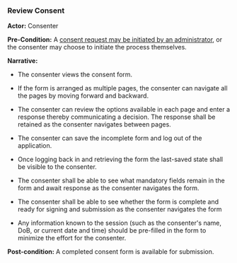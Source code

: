 ### Review Consent

**Actor:** Consenter 

**Pre-Condition:**
A [consent request may be initiated by an administrator](request.html), or the consenter may choose to initiate the process themselves.

**Narrative:**

- The consenter views the consent form. 

- If the form is arranged as multiple pages, the consenter can navigate all the pages by moving forward and backward.

- The consenter can review the options available in each page and enter a response thereby communicating a decision. The response shall be retained as the consenter navigates between pages. 

- The consenter can save the incomplete form and log out of the application.

- Once logging back in and retrieving the form the last-saved state shall be visible to the consenter.

- The consenter shall be able to see what mandatory fields remain in the form and await response as the consenter navigates the form.

- The consenter shall be able to see whether the form is complete and ready for signing and submission as the consenter navigates the form

- Any information known to the session (such as the consenter's name, DoB, or current date and time) should be pre-filled in the form to minimize the effort for the consenter.

**Post-condition:**
A completed consent form is available for submission.


